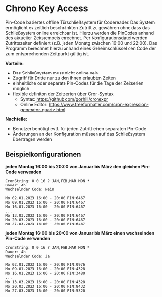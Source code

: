 # Chrono Key Access

Pin-Code basiertes offline Türschließsystem für Codereader.
Das System ermöglicht es zeitlich beschränkten Zutritt zu gewähren ohne dass das Schließsystem online erreichbar ist.
Hierzu werden die PinCodes anhand des aktuellen Zeitstempels errechnet.
Per Konfigurationsdatei werden Zutrittszeiten definiert (z.B. jeden Monatg zwischen 16:00 und 22:00).
Das Programm berechnet hierzu anhand eines Geheimschlüssel den Code der zum entsprechenden Zeitpunkt gültig ist.

**Vorteile:**
- Das Schließsystem muss nicht online sein
- Zugriff für Dritte nur zu den ihnen erlaubten Zeiten
- einheitliche oder separate Pin-Codes für die Tage der Zeitserien möglich
- flexible definiton der Zeitserien über Cron-Syntax
  - Syntax: <https://github.com/gorhill/cronexpr>
  - Online Editor: <https://www.freeformatter.com/cron-expression-generator-quartz.html>

**Nachteile:**
- Benutzer benötigt evtl. für jeden Zutritt einen separaten Pin-Code
- Änderungen an der Konfiguration müssen auf das Schließsystem übertragen werden


## Beispielkonfigurationen

**jeden Montag 16:00 bis 20:00 von Januar bis März den gleichen Pin-Code verwenden**
```
CronString: 0 0 16 ? JAN,FEB,MAR MON *
Dauer: 4h
Wechselnder Code: Nein

Mo 02.01.2023 16:00 - 20:00 PIN:6467
Mo 09.01.2023 16:00 - 20:00 PIN:6467
Mo 16.01.2023 16:00 - 20:00 PIN:6467
...
Mo 13.03.2023 16:00 - 20:00 PIN:6467
Mo 20.03.2023 16:00 - 20:00 PIN:6467
Mo 27.03.2023 16:00 - 20:00 PIN:6467
```

**jeden Montag 16:00 bis 20:00 von Januar bis März einen wechselnden Pin-Code verwenden**
```
CronString: 0 0 16 ? JAN,FEB,MAR MON *
Dauer: 4h
Wechselnder Code: Ja

Mo 02.01.2023 16:00 - 20:00 PIN:0976
Mo 09.01.2023 16:00 - 20:00 PIN:4328
Mo 16.01.2023 16:00 - 20:00 PIN:3480
...
Mo 13.03.2023 16:00 - 20:00 PIN:4328
Mo 20.03.2023 16:00 - 20:00 PIN:8432
Mo 27.03.2023 16:00 - 20:00 PIN:5320
```


